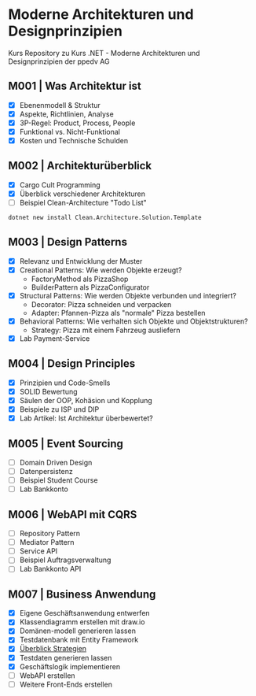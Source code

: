 # Moderne Architekturen und Designprinzipien
Kurs Repository zu Kurs .NET - Moderne Architekturen und Designprinzipien der ppedv AG

## M001 | Was Architektur ist

- [x] Ebenenmodell & Struktur
- [x] Aspekte, Richtlinien, Analyse
- [x] 3P-Regel: Product, Process, People
- [x] Funktional vs. Nicht-Funktional
- [x] Kosten und Technische Schulden

## M002 | Architekturüberblick

- [x] Cargo Cult Programming
- [x] Überblick verschiedener Architekturen
- [ ] Beispiel Clean-Architecture "Todo List"

```bash
dotnet new install Clean.Architecture.Solution.Template
```

## M003 | Design Patterns

- [x] Relevanz und Entwicklung der Muster
- [x] Creational Patterns: Wie werden Objekte erzeugt?
  *  FactoryMethod als PizzaShop
  *  BuilderPattern als PizzaConfigurator
- [x] Structural Patterns: Wie werden Objekte verbunden und integriert?
  *  Decorator: Pizza schneiden und verpacken
  *  Adapter: Pfannen-Pizza als "normale" Pizza bestellen
- [x] Behavioral Patterns: Wie verhalten sich Objekte und Objektstrukturen?
  *  Strategy: Pizza mit einem Fahrzeug ausliefern
- [x] Lab Payment-Service

## M004 | Design Principles

- [x] Prinzipien und Code-Smells
- [x] SOLID Bewertung
- [x] Säulen der OOP, Kohäsion und Kopplung
- [x] Beispiele zu ISP und DIP
- [x] Lab Artikel: Ist Architektur überbewertet?

## M005 | Event Sourcing

- [ ] Domain Driven Design
- [ ] Datenpersistenz
- [ ] Beispiel Student Course
- [ ] Lab Bankkonto

## M006 | WebAPI mit CQRS

- [ ] Repository Pattern
- [ ] Mediator Pattern
- [ ] Service API
- [ ] Beispiel Auftragsverwaltung
- [ ] Lab Bankkonto API

## M007 | Business Anwendung

- [x] Eigene Geschäftsanwendung entwerfen
- [x] Klassendiagramm erstellen mit draw.io
- [x] Domänen-modell generieren lassen
- [x] Testdatenbank mit Entity Framework
- [x] [Überblick Strategien](https://learn.microsoft.com/de-de/ef/core/testing/)
- [x] Testdaten generieren lassen
- [x] Geschäftslogik implementieren
- [ ] WebAPI erstellen
- [ ] Weitere Front-Ends erstellen